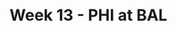 ---
layout: game
title: Week 13 - PHI at BAL
season: 2024
game_id: 2024_13_PHI_BAL
away_team: PHI
home_team: BAL
---
